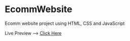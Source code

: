 # EcommWebsite
Ecomm website project using HTML, CSS and JavaScript

Live Preview --> <a href="https://ecomm-website.netlify.app/">Click Here</a>

